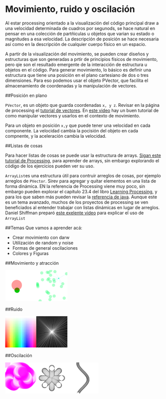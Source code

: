 # Movimiento, ruido y oscilación

Al estar processing orientado a la visualización del código principal draw a una velocidad determinada de cuadros por segunods, se hace natural en pensar en una colección de partñiculas u objetos que varian su estado o magnitudes a esa velocidad.  La descripción de posición se hace necesaria así como en la descripción de cualquier cuerpo físico en un espacio.

A partir de la visualización del movimiento, se pueden crear diseños y estructuras que son generadas a prtir de principios físicos de movimiento, pero qie son el resultado emergente de la interacción de estructura u objetos en el código.  Para generar movimiento, lo básico es definir una estructura que tiene una posición en el plano cartesiano de dos o tres dimensiones. Para eso podemos usar el objeto PVector, que facilita el almacenamiento de coordenadas y la manipulación de vectores.

##Posición en plano

`PVector`, es un objeto que guarda coordenadas `x, y z`.  Revisar en la página de processing el [tutorial de vectores](https://processing.org/tutorials/pvector/).  En [este video](https://www.youtube.com/watch?v=7nTLzLf7jUg) hay un buen tutorial de como manipular vectores y usarlos en el contexto de movimiento.

Para un objeto en posición `x,y` que puede tener una velocidad en cada componente.  La velocidad cambia la pocisión del objeto en cada compnente, y la aceleración cambia la velocidad.  

##Listas de cosas

Para hacer listas de cosas se puede usar la estructura de arrays.  [Sigan este tutorial de Processing](https://processing.org/tutorials/arrays/), para aprender de arrays, sin embargo explorando el código de los ejercicios pueden ver su uso.

`ArrayList`es una estructura útil para contruir arreglos de cosas, por ejemplo arreglos de `PVector`.  Sirev para agregar y quitar elementos en una lista de forma dinámica.  EN la referencia de Processing viene muy poco, sin embargo pueden explorar el capítulo 23.4 del libro [Learning Processing](https://drive.google.com/open?id=0B4HO-XVhuYRSV05WQjg2Um9yUWM), y para los que saben más pueden revisar la [referencia de java](http://docs.oracle.com/javase/1.5.0/docs/api/java/util/ArrayList.html).  Aunque este es un tema avanzado, muchos de los proyectos de processing se ven beneficiados al entender trabajar con listas dinámicas en lugar de arreglos.  Daniel Shiffman preparó [este exelente video](https://www.youtube.com/watch?v=HnSJZ4qTcwY) para explicar el uso de `ArrayList`

##Temas
Que vamos a aprender acá:
* Crear movimiento con darw
* Utilización de random y noise
* Formas de general oscilaciones
* Colores y Figuras

##Movimiento y atracción


<img src="https://github.com/ProcessingTEC/Movimiento/blob/master/P_S2_Movement2/movement2.png" width="100"><img src="https://github.com/ProcessingTEC/Movimiento/blob/master/P_S2_Movement1/movimiento.png" width="100">

##Ruido

<img src="https://github.com/ProcessingTEC/Movimiento/blob/master/P_S2_Random1/random1.png" width="100"><img src="https://github.com/ProcessingTEC/Movimiento/blob/master/P_S1_noise1/noise.png" width="100">

##Oscilación

<img src="https://github.com/ProcessingTEC/Movimiento/blob/master/P_S2_Osc1/osc.png" width="100"><img src="https://github.com/ProcessingTEC/Movimiento/blob/master/P_S2_Osc2/oscillation.png" width="100"><img src="https://github.com/ProcessingTEC/Movimiento/blob/master/P_S2_Osc3/oscillation2.png" width="100">
